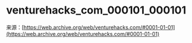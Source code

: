 # venturehacks_com_000101_000101

来源：[https://web.archive.org/web/venturehacks.com/#0001-01-01](https://web.archive.org/web/venturehacks.com/#0001-01-01)